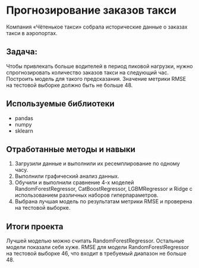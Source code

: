 # Прогнозирование заказов такси

Компания «Чётенькое такси» собрала исторические данные о заказах такси в аэропортах. 

## Задача:

Чтобы привлекать больше водителей в период пиковой нагрузки, нужно спрогнозировать количество заказов такси на следующий час.
Построить модель для такого предсказания. Значение метрики RMSE на тестовой выборке должно быть не больше 48.

## Используемые библиотеки
- pandas
- numpy
- sklearn

## Отработанные методы и навыки

 1. Загрузили данные и выполнили их ресемплирование по одному часу.
 2. Выполнили графический анализ данных.
 3. Обучили и выполнили сравнение 4-х моделей RandomForestRegressor, CatBoostRegressor,   LGBMRegressor и Ridge с использованием различных наборов гиперпараметров.
 4. Выбрана лучшая модель по результатам метрики RMSE и проверена на тестовой выборке.
 
## Итоги проекта

Лучшей моделью можно считать RandomForestRegressor. Остальные модели показали себя хуже. RMSE для модели RandomForestRegressor на тестовой выборке 46, что входит в требуемый диапазон не больше 48. 

```python
